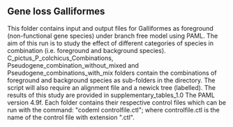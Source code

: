 ## Gene loss Galliformes

This folder contains input and output files for Galliformes as foreground (non-functional gene species) under branch free model using PAML. The aim of this run is to study the effect of different categories of species in combination (i.e. foreground and background species). C_pictus_P_colchicus_Combinations, Pseudogene_combination_without_mixed and Pseudogene_combinations_with_mix folders contain the combinations of foreground and background species as sub-folders in the directory. The script will also require an alignment file and a newick tree (labelled). The results of this study are provided in supplementary_tables_1.0 The PAML version 4.9f. Each folder contains their respective control files which can be run with the command: "codeml controlfile.ctl"; where controlfile.ctl is the name of the control file with extension ".ctl".
